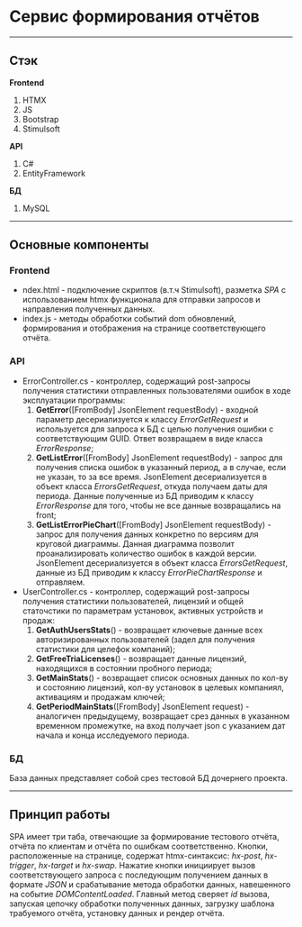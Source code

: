 # Сервис формирования отчётов #
----
## Стэк ##
**Frontend**
1. HTMX
2. JS
3. Bootstrap
4. Stimulsoft

**API**
1. C#
2. EntityFramework

**БД**
1. MySQL
----
## Основные компоненты ##
### Frontend ###
+ ndex.html - подключение скриптов (в.т.ч Stimulsoft), разметка *SPA* с использованием htmx функционала для отправки запросов и направления полученных данных.
+ index.js - методы обработки событий dom обновлений, формирования и отображения на странице соответствующего отчёта.
### API ###
+ ErrorController.cs - контроллер, содержащий post-запросы получения статистики отправленных пользователями ошибок в ходе эксплуатации программы:
    1. **GetError**([FromBody] JsonElement requestBody) - входной параметр десериализуется к классу *ErrorGetRequest* и используется для запроса к БД с целью получения ошибки с соответствующим GUID. Ответ возвращаем в виде класса *ErrorResponse*;
    2. **GetListError**([FromBody] JsonElement requestBody) - запрос для получения списка ошибок в указанный период, а в случае, если не указан, то за все время. JsonElement десериализуется в объект класса *ErrorsGetRequest*, откуда получаем даты для периода. Данные полученные из БД приводим к классу *ErrorResponse* для того, чтобы не все данные возвращались на front;
    3. **GetListErrorPieChart**([FromBody] JsonElement requestBody) - запрос для получения данных конкретно по версиям для круговой диаграммы. Данная диаграмма позволит проанализировать количество ошибок в каждой версии. JsonElement десериализуется в объект класса *ErrorsGetRequest*, данные из БД приводим к классу *ErrorPieChartResponse* и отправляем.
+ UserController.cs - контроллер, содержащий post-запросы получения статистики пользователей, лицензий и общей статочстики по параметрам установок, активных устройств и продаж:
    1. **GetAuthUsersStats**() - возвращает ключевые данные всех авторизированных пользователей (задел для получения статистики для целефок компаний);
    2. **GetFreeTriaLicenses**() - возвращает данные лицензий, находящихся в состоянии пробного периода;
    3. **GetMainStats**() - возвращает список основных данных по кол-ву и состоянию лицензий, кол-ву установок в целевых компаниял, активациям и продажам ключей;
    4. **GetPeriodMainStats**([FromBody] JsonElement request) - аналогичен предыдущему, возвращает срез данных в указанном временном промежутке, на вход получает json с указанием дат начала и конца исследуемого периода.
### БД ###
База данных представляет собой срез тестовой БД дочернего проекта.

----
## Принцип работы ##
SPA имеет три таба, отвечающие за формирование тестового отчёта, отчёта по клиентам и отчёта по ошибкам соответственно.
Кнопки, расположенные на странице, содержат htmx-синтаксис: *hx-post*, *hx-trigger*, *hx-target* и *hx-swap*.
Нажатие кнопки инициирует вызов соответствующего запроса с последующим получением данных в формате *JSON* и срабатывание метода обработки данных, навешенного на событие *DOMContentLoaded*.
Главный метод сверяет *id* вызова, запуская цепочку обработки полученных данных, загрузку шаблона трабуемого отчёта, установку данных и рендер отчёта.
